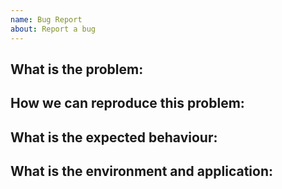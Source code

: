 ```yaml
---
name: Bug Report
about: Report a bug
---
```


<!--
Detail the bug and specify with more details as possible!
!-->

## **What is the problem**:


## **How we can reproduce this problem**:


## **What is the expected behaviour**:


## **What is the environment and application**:
